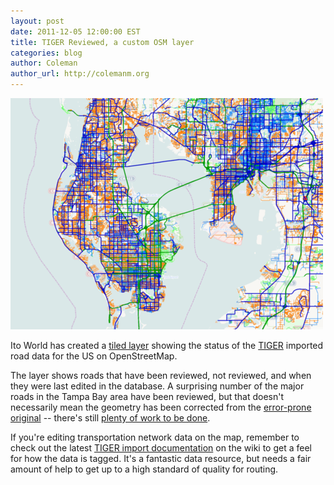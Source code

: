 ```yaml
---
layout: post
date: 2011-12-05 12:00:00 EST
title: TIGER Reviewed, a custom OSM layer
categories: blog
author: Coleman
author_url: http://colemanm.org
---
```


<img src="/images/blog/tiger-reviewed.png" alt="TIGER reviewed layer" />

Ito World has created a [tiled layer](http://www.itoworld.com/product/data/ito_map/main?view=162&lat=27.885426094854562&lon=-82.55249973052682&zoom=11) showing the status of the [TIGER](http://en.wikipedia.org/wiki/Topologically_Integrated_Geographic_Encoding_and_Referencing) imported road data for the US on OpenStreetMap.

The layer shows roads that have been reviewed, not reviewed, and when they were last edited in the database. A surprising number of the major roads in the Tampa Bay area have been reviewed, but that doesn't necessarily mean the geometry has been corrected from the [error-prone original](http://wiki.openstreetmap.org/wiki/File:TIGER_fixup_example_before.jpg) -- there's still [plenty of work to be done](http://wiki.openstreetmap.org/wiki/TIGER_fixup).

If you're editing transportation network data on the map, remember to check out the latest [TIGER import documentation](http://wiki.openstreetmap.org/wiki/TIGER_2010) on the wiki to get a feel for how the data is tagged. It's a fantastic data resource, but needs a fair amount of help to get up to a high standard of quality for routing.